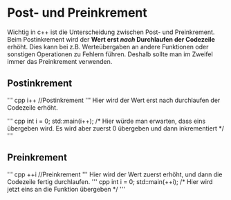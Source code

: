 # Post- und Preinkrement
Wichtig in c++ ist die Unterscheidung zwischen Post- und Preinkrement. Beim Postinkrement wird der **Wert erst *nach* Durchlaufen der Codezeile** erhöht. Dies kann bei z.B. Werteübergaben an andere Funktionen oder sonstigen Operationen zu Fehlern führen. Deshalb sollte man im Zweifel immer das Preinkrement verwenden.

## Postinkrement

''' cpp
i++ //Postinkrement
'''
Hier wird der Wert erst nach durchlaufen der Codezeile erhöht.

''' cpp
 int i = 0;
 std::main(i++); /* Hier würde man erwarten, dass eins übergeben wird. Es wird aber zuerst 0 übergeben und dann inkrementiert */
'''

## Preinkrement

''' cpp
++i //Preinkrement
'''
Hier wird der Wert zuerst erhöht, und dann die Codezeile fertig durchlaufen.
''' cpp
 int i = 0;
 std::main(++i); /* Hier wird jetzt eins an die Funktion übergeben */
'''
